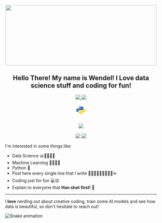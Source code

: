 <div align="center">
<img src="https://media4.giphy.com/media/xTiIzJSKB4l7xTouE8/giphy.gif?cid=790b7611fa581bb91a0da789c0ff3574acd0b3994d36db1c&rid=giphy.gif&ct=g" align="center"  width="500" height="200" />
 
## Hello There! My name is Wendel! I Love data science stuff and coding for fun!
 </div>




<div align="center">
  <a href="https://github.com/Wendel-V">
  <img height="180em" src="https://github-readme-stats.vercel.app/api?username=Wendel-V&show_icons=true&theme=dark&include_all_commits=true&count_private=true"/>
  <img height="180em" src="https://github-readme-stats.vercel.app/api/top-langs/?username=Wendel-V&layout=compact&langs_count=7&theme=dark"/>
</div>
  
  
<div style="display: inline_block" align="center"><br>
  <img align="center" alt="Rafa-Python" height="30" width="40" src="https://raw.githubusercontent.com/devicons/devicon/master/icons/python/python-original.svg">

</div>
  
  ##
 
<div style="display: inline_block" align="center"> 
  <a href="https://instagram.com/wendel_silva_" target="_blank"><img src="https://img.shields.io/badge/-Instagram-%23E4405F?style=for-the-badge&logo=instagram&logoColor=white" target="_blank"></a>
  
  <a href = "mailto:wendelvdsilva@gmail.com"><img src="https://img.shields.io/badge/-Gmail-%23333?style=for-the-badge&logo=gmail&logoColor=white" target="_blank"></a>
  <a href="https://www.linkedin.com/in/wendel-silva-90b44ab0/" target="_blank"><img src="https://img.shields.io/badge/-LinkedIn-%230077B5?style=for-the-badge&logo=linkedin&logoColor=white" target="_blank"></a> 
</div>
  
 <div>
  <p>I'm interested in some things like:</p>
  <ul>
  <li>Data Science 📊🧪🧑🏻‍🔬</li>
  <li>Machine Learning 🤖🧑🏻‍🎓</li>
  <li>Python 🐍</li>
  <li>Post here every single line that I write 👨🏻‍💻👨🏻‍💻👨🏻‍💻☕</li>
  <li>Coding just for fun 💻😜</li>
  <li>Explain to everyone that <b>Han shot first!</b> 🔫</li>
</ul>

<hr>

<p>I <strong>love</strong> nerding out about creative coding, train some AI models and see how data is beautiful, so don't hesitate to reach out!</p>
  
  </div>
  
  
 ![Snake animation](https://github.com/Wendel-V/Wendel-V/blob/output/github-contribution-grid-snake.svg)

<!---
Wendel-V/Wendel-V is a ✨ special ✨ repository because its `README.md` (this file) appears on your GitHub profile.
You can click the Preview link to take a look at your changes.
--->
